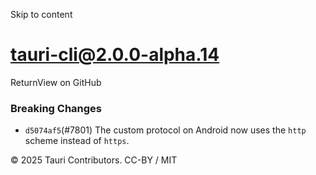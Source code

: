 Skip to content
# tauri-cli@2.0.0-alpha.14
ReturnView on GitHub
### Breaking Changes
  * `d5074af5`(#7801) The custom protocol on Android now uses the `http` scheme instead of `https`.


© 2025 Tauri Contributors. CC-BY / MIT
